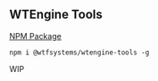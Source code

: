 ## WTEngine Tools

[NPM Package](https://www.npmjs.com/package/@wtfsystems/wtengine-tools)

```
npm i @wtfsystems/wtengine-tools -g
```

WIP
